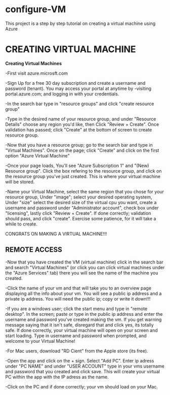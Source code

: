 # configure-VM
This project is a step by step tutorial on creating a virtual machine using Azure

<h1>CREATING VIRTUAL MACHINE</h1>
<b>Creating Virtual Machines</b>

-First visit azure.microsft.com

-Sign Up for a free 30 day subscription and create a username and password (tenant). You may access your portal at anytime by -visiting portal.azure.com; and logging in with your credentials.

-In the search bar type in "resource groups" and click "create resource group"

-Type in the desired name of your resource group, and under "Resource Details" choose any region you'd like, then Click "Review + Create". Once validation has passed; click "Create" at the bottom of screen to create resource group.

-Now that you have a resource group; go to the search bar and type in "Virtual Machines". Once on the page; click "Create" and click on the first option "Azure Virtual Machine"

-Once your page loads, You'll see "Azure Subscription 1" and "(New) Resource group". Click the box refering to the resource group, and click on the resource group you've just created. This is where your virtual machine will be stored.

-Name your Virtual Machine, select the same region that you chose for your resource group, Under "image"; select your desired operating system, Under "size" select the desired size of the virtual cpu you want, create a username and password under "Administrator account", check box under "licensing", lastly click "Review + Create". If done correctly; validation should pass, and click "create". Exercise some patience, for it will take a while to create.

CONGRATS ON MAKING A VIRTUAL MACHINE!!!

<h2>REMOTE ACCESS</h2>

-Now that you have created the VM (virtual machine) click in the search bar and search "Virtual Machines" (or click you can click virtual machines under the "Azure Services" tab) there you will see the name of the machine you created.

-Click the name of your vm and that will take you to an overview page displaying all the info about your vm. You will see a public ip address and a private ip address. You will need the public ip; copy or write it down!!!

-If you are a windows user; click the start menu and type in "remote desktop". In the screen; paste or type in the public ip address and enter the username and password you've created making the vm. If you get warning message saying that it isn't safe, disregard that and click yes, its totally safe. If done correctly, your virtual machine will open on your screen and start loading. Type in username and password when prompted, and welcome to your Virtual Machine!

-For Mac users, download "RD Cient" from the Apple store (its free).

-Open the app and click on the + sign. Select "Add PC". Enter ip adress under "PC NAME" and under "USER ACCOUNT" type in your vms username and password that you created and click save. This will create your virtual PC within the app with the IP adress as the name.

-Click on the PC and if done correctly; your vm should load on your Mac.


